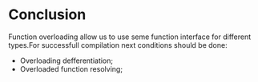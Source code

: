 # Conclusion

Function overloading allow us to use seme function interface for different types.For successfull compilation next conditions should be done:

- Overloading defferentiation;
- Overloaded function resolving;

